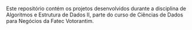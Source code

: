Este repositório contém os projetos desenvolvidos durante a disciplina de Algoritmos e Estrutura de Dados II, parte do curso de Ciências de Dados para Negócios da Fatec Votorantim.
